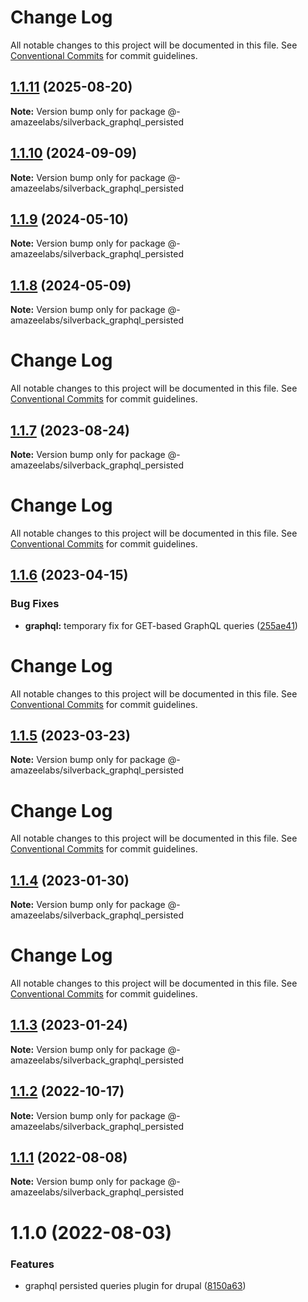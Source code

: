 # Change Log

All notable changes to this project will be documented in this file.
See [Conventional Commits](https://conventionalcommits.org) for commit guidelines.

## [1.1.11](https://github.com/AmazeeLabs/silverback-mono/compare/@-amazeelabs/silverback_graphql_persisted@1.1.10...@-amazeelabs/silverback_graphql_persisted@1.1.11) (2025-08-20)

**Note:** Version bump only for package @-amazeelabs/silverback_graphql_persisted





## [1.1.10](https://github.com/AmazeeLabs/silverback-mono/compare/@-amazeelabs/silverback_graphql_persisted@1.1.9...@-amazeelabs/silverback_graphql_persisted@1.1.10) (2024-09-09)

**Note:** Version bump only for package @-amazeelabs/silverback_graphql_persisted





## [1.1.9](https://github.com/AmazeeLabs/silverback-mono/compare/@-amazeelabs/silverback_graphql_persisted@1.1.8...@-amazeelabs/silverback_graphql_persisted@1.1.9) (2024-05-10)

**Note:** Version bump only for package @-amazeelabs/silverback_graphql_persisted





## [1.1.8](https://github.com/AmazeeLabs/silverback-mono/compare/@-amazeelabs/silverback_graphql_persisted@1.1.7...@-amazeelabs/silverback_graphql_persisted@1.1.8) (2024-05-09)

**Note:** Version bump only for package @-amazeelabs/silverback_graphql_persisted





# Change Log

All notable changes to this project will be documented in this file. See
[Conventional Commits](https://conventionalcommits.org) for commit guidelines.

## [1.1.7](https://github.com/AmazeeLabs/silverback-mono/compare/@-amazeelabs/silverback_graphql_persisted@1.1.6...@-amazeelabs/silverback_graphql_persisted@1.1.7) (2023-08-24)

**Note:** Version bump only for package
@-amazeelabs/silverback_graphql_persisted

# Change Log

All notable changes to this project will be documented in this file. See
[Conventional Commits](https://conventionalcommits.org) for commit guidelines.

## [1.1.6](https://github.com/AmazeeLabs/silverback-mono/compare/@-amazeelabs/silverback_graphql_persisted@1.1.5...@-amazeelabs/silverback_graphql_persisted@1.1.6) (2023-04-15)

### Bug Fixes

- **graphql:** temporary fix for GET-based GraphQL queries
  ([255ae41](https://github.com/AmazeeLabs/silverback-mono/commit/255ae419d5ea0ab29bb96a7a7b5256a893a01be2))

# Change Log

All notable changes to this project will be documented in this file. See
[Conventional Commits](https://conventionalcommits.org) for commit guidelines.

## [1.1.5](https://github.com/AmazeeLabs/silverback-mono/compare/@-amazeelabs/silverback_graphql_persisted@1.1.4...@-amazeelabs/silverback_graphql_persisted@1.1.5) (2023-03-23)

**Note:** Version bump only for package
@-amazeelabs/silverback_graphql_persisted

# Change Log

All notable changes to this project will be documented in this file. See
[Conventional Commits](https://conventionalcommits.org) for commit guidelines.

## [1.1.4](https://github.com/AmazeeLabs/silverback-mono/compare/@-amazeelabs/silverback_graphql_persisted@1.1.3...@-amazeelabs/silverback_graphql_persisted@1.1.4) (2023-01-30)

**Note:** Version bump only for package
@-amazeelabs/silverback_graphql_persisted

# Change Log

All notable changes to this project will be documented in this file. See
[Conventional Commits](https://conventionalcommits.org) for commit guidelines.

## [1.1.3](https://github.com/AmazeeLabs/silverback-mono/compare/@-amazeelabs/silverback_graphql_persisted@1.1.2...@-amazeelabs/silverback_graphql_persisted@1.1.3) (2023-01-24)

**Note:** Version bump only for package
@-amazeelabs/silverback_graphql_persisted

## [1.1.2](https://github.com/AmazeeLabs/silverback-mono/compare/@-amazeelabs/silverback_graphql_persisted@1.1.1...@-amazeelabs/silverback_graphql_persisted@1.1.2) (2022-10-17)

**Note:** Version bump only for package
@-amazeelabs/silverback_graphql_persisted

## [1.1.1](https://github.com/AmazeeLabs/silverback-mono/compare/@-amazeelabs/silverback_graphql_persisted@1.1.0...@-amazeelabs/silverback_graphql_persisted@1.1.1) (2022-08-08)

**Note:** Version bump only for package
@-amazeelabs/silverback_graphql_persisted

# 1.1.0 (2022-08-03)

### Features

- graphql persisted queries plugin for drupal
  ([8150a63](https://github.com/AmazeeLabs/silverback-mono/commit/8150a6377bc99c67cab4123db435978e90983143))
